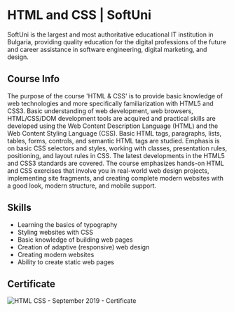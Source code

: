 # HTML and CSS | SoftUni

SoftUni is the largest and most authoritative educational IT institution in Bulgaria, providing quality education for the digital professions of the future and career assistance in software engineering, digital marketing, and design.

## Course Info

The purpose of the course 'HTML & CSS' is to provide basic knowledge of web technologies and more specifically familiarization with HTML5 and CSS3. Basic understanding of web development, web browsers, HTML/CSS/DOM development tools are acquired and practical skills are developed using the Web Content Description Language (HTML) and the Web Content Styling Language (CSS). Basic HTML tags, paragraphs, lists, tables, forms, controls, and semantic HTML tags are studied. Emphasis is on basic CSS selectors and styles, working with classes, presentation rules, positioning, and layout rules in CSS. The latest developments in the HTML5 and CSS3 standards are covered. The course emphasizes hands-on HTML and CSS exercises that involve you in real-world web design projects, implementing site fragments, and creating complete modern websites with a good look, modern structure, and mobile support.

## Skills

- Learning the basics of typography
- Styling websites with CSS
- Basic knowledge of building web pages
- Creation of adaptive (responsive) web design
- Creating modern websites
- Ability to create static web pages

## Certificate

![HTML   CSS - September 2019 - Certificate](https://github.com/yopopova/HTML_and_CSS_SoftUni/assets/59256039/43d6da19-de7e-42e0-820a-534f6a3f06ff)